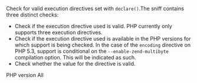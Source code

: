 Check for valid execution directives set with `declare()`.The sniff contains three distinct checks:
- Check if the execution directive used is valid. PHP currently only supports
  three execution directives.
- Check if the execution directive used is available in the PHP versions
  for which support is being checked.
  In the case of the `encoding` directive on PHP 5.3, support is conditional
  on the `--enable-zend-multibyte` compilation option. This will be indicated as such.
- Check whether the value for the directive is valid.

PHP version All